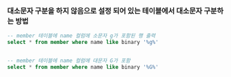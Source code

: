 ### 대소문자 구분을 하지 않음으로 설정 되어 있는 테이블에서 대소문자 구분하는 방법
```sql
-- member 테이블에 name 컬럼에 소문자 g가 포함된 행 출력
select * from member where name like binary '%g%'


-- member 테이블에 name 컬럼에 대문자 G가 포함
select * from member where name like binary '%G%'

```